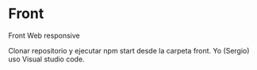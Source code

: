 # Front
Front Web responsive

Clonar repositorio y ejecutar npm start desde la carpeta front. Yo (Sergio) uso Visual studio code.

